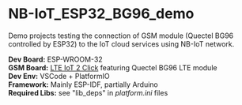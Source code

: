 # NB-IoT_ESP32_BG96_demo
Demo projects testing the connection of GSM module (Quectel BG96 controlled by ESP32) to the IoT cloud services using NB-IoT network.

**Dev Board:**        ESP-WROOM-32\
**GSM Board:**        [LTE IoT 2 Click](https://www.mikroe.com/lte-iot-2-click) featuring Quectel BG96 LTE module\
**Dev Env:**          VSCode + PlatformIO\
**Framework:**        Mainly ESP-IDF, partially Arduino\
**Required Libs:**    see "lib_deps" in *platform.ini* files